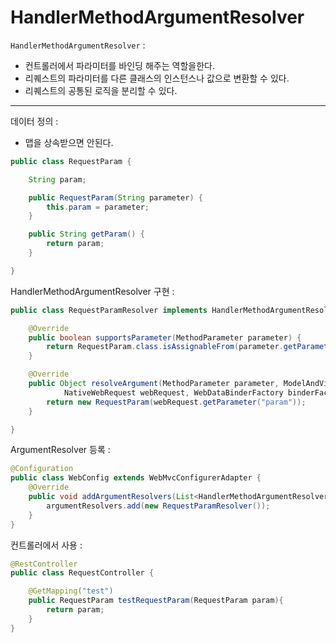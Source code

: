 # HandlerMethodArgumentResolver

`HandlerMethodArgumentResolver` :

- 컨트롤러에서 파라미터를 바인딩 해주는 역할을한다.
- 리퀘스트의 파라미터를 다른 클래스의 인스턴스나 값으로 변환할 수 있다.
- 리퀘스트의 공통된 로직을 분리할 수 있다.

----

데이터 정의 :

- 맵을 상속받으면 안된다.

```java
public class RequestParam {

    String param;

    public RequestParam(String parameter) {
        this.param = parameter;
    }

    public String getParam() {
        return param;
    }

}
```

HandlerMethodArgumentResolver 구현 :

```java
public class RequestParamResolver implements HandlerMethodArgumentResolver {

    @Override
    public boolean supportsParameter(MethodParameter parameter) {
        return RequestParam.class.isAssignableFrom(parameter.getParameterType());
    }

    @Override
    public Object resolveArgument(MethodParameter parameter, ModelAndViewContainer mavContainer,
            NativeWebRequest webRequest, WebDataBinderFactory binderFactory) throws Exception {
        return new RequestParam(webRequest.getParameter("param"));
    }

}
```

ArgumentResolver 등록 :

```java
@Configuration
public class WebConfig extends WebMvcConfigurerAdapter {
    @Override
    public void addArgumentResolvers(List<HandlerMethodArgumentResolver> argumentResolvers) {
        argumentResolvers.add(new RequestParamResolver());
    }
}
```

컨트롤러에서 사용 :

```java
@RestController
public class RequestController {

    @GetMapping("test")
    public RequestParam testRequestParam(RequestParam param){
        return param;
    }
}
```
